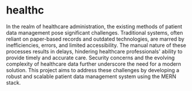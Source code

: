 # healthc
In the realm of healthcare administration, the existing methods of patient data management pose significant challenges. Traditional systems, often reliant on paper-based records and outdated technologies, are marred by inefficiencies, errors, and limited accessibility. The manual nature of these processes results in delays, hindering healthcare professionals' ability to provide timely and accurate care. Security concerns and the evolving complexity of healthcare data further underscore the need for a modern solution. This project aims to address these challenges by developing a robust and scalable patient data management system using the MERN stack.
